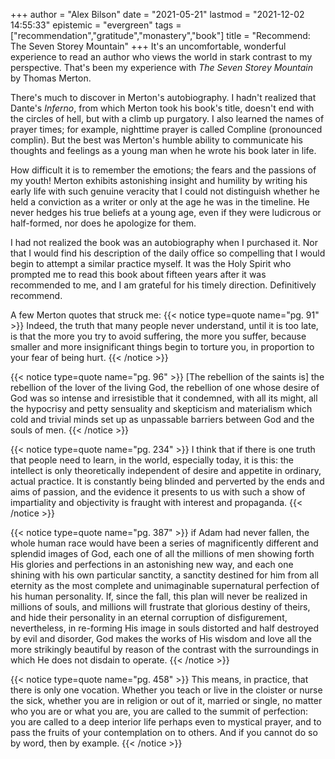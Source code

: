 +++
author = "Alex Bilson"
date = "2021-05-21"
lastmod = "2021-12-02 14:55:33"
epistemic = "evergreen"
tags = ["recommendation","gratitude","monastery","book"]
title = "Recommend: The Seven Storey Mountain"
+++
It's an uncomfortable, wonderful experience to read an author who views the world in stark contrast to my perspective. That's been my experience with _The Seven Storey Mountain_ by Thomas Merton.

There's much to discover in Merton's autobiography. I hadn't realized that Dante's _Inferno_, from which Merton took his book's title, doesn't end with the circles of hell, but with a climb up purgatory. I also learned the names of prayer times; for example, nighttime prayer is called Compline (pronounced complin). But the best was Merton's humble ability to communicate his thoughts and feelings as a young man when he wrote his book later in life.

How difficult it is to remember the emotions; the fears and the passions of my youth! Merton exhibits astonishing insight and humility by writing his early life with such genuine veracity that I could not distinguish whether he held a conviction as a writer or only at the age he was in the timeline. He never hedges his true beliefs at a young age, even if they were ludicrous or half-formed, nor does he apologize for them.

I had not realized the book was an autobiography when I purchased it. Nor that I would find his description of the daily office so compelling that I would begin to attempt a similar practice myself. It was the Holy Spirit who prompted me to read this book about fifteen years after it was recommended to me, and I am grateful for his timely direction. Definitively recommend.

A few Merton quotes that struck me:
{{< notice type=quote name="pg. 91" >}}
Indeed, the truth that many people never understand, until it is too late, is that the more you try to avoid suffering, the more you suffer, because smaller and more insignificant things begin to torture you, in proportion to your fear of being hurt.
{{< /notice >}}

{{< notice type=quote name="pg. 96" >}}
[The rebellion of the saints is] the rebellion of the lover of the living God, the rebellion of one whose desire of God was so intense and irresistible that it condemned, with all its might, all the hypocrisy and petty sensuality and skepticism and materialism which cold and trivial minds set up as unpassable barriers between God and the souls of men.
{{< /notice >}}

{{< notice type=quote name="pg. 234" >}}
I think that if there is one truth that people need to learn, in the world, especially today, it is this: the intellect is only theoretically independent of desire and appetite in ordinary, actual practice. It is constantly being blinded and perverted by the ends and aims of passion, and the evidence it presents to us with such a show of impartiality and objectivity is fraught with interest and propaganda.
{{< /notice >}}

{{< notice type=quote name="pg. 387" >}}
if Adam had never fallen, the whole human race would have been a series of magnificently different and splendid images of God, each one of all the millions of men showing forth His glories and perfections in an astonishing new way, and each one shining with his own particular sanctity, a sanctity destined for him from all eternity as the most complete and unimaginable supernatural perfection of his human personality. If, since the fall, this plan will never be realized in millions of souls, and millions will frustrate that glorious destiny of theirs, and hide their personality in an eternal corruption of disfigurement, nevertheless, in re-forming His image in souls distorted and half destroyed by evil and disorder, God makes the works of His wisdom and love all the more strikingly beautiful by reason of the contrast with the surroundings in which He does not disdain to operate.
{{< /notice >}}

{{< notice type=quote name="pg. 458" >}}
This means, in practice, that there is only one vocation. Whether you teach or live in the cloister or nurse the sick, whether you are in religion or out of it, married or single, no matter who you are or what you are, you are called to the summit of perfection: you are called to a deep interior life perhaps even to mystical prayer, and to pass the fruits of your contemplation on to others. And if you cannot do so by word, then by example.
{{< /notice >}}
